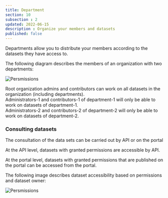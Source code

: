 ```yaml
---
title: Department
section: 10
subsection : 2
updated: 2022-06-15
description : Organize your members and datasets
published: false
---
```


Departments allow you to distribute your members according to the datasets they have access to.

The following diagram describes the members of an organization with two departments:

![Persmissions](./images/user-guide-backoffice/permission-1.jpg)


Root organization admins and contributors can work on all datasets in the organization (including departments).  
Administrators-1 and contributors-1 of department-1 will only be able to work on datasets of department-1.  
Administrators-2 and contributors-2 of department-2 will only be able to work on datasets of department-2.

### Consulting datasets

The consultation of the data sets can be carried out by API or on the portal

At the API level, datasets with granted permissions are accessible by API.

At the portal level, datasets with granted permissions that are published on the portal can be accessed from the portal.

The following image describes dataset accessibility based on permissions and dataset owner:

![Persmissions](./images/user-guide-backoffice/permission-2.jpg)

